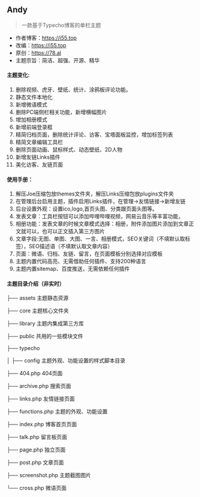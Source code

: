 ## Andy

> 一款基于Typecho博客的单栏主题

- 作者博客：https://i55.top
- 改编：https://i55.top
- 原创：https://78.al
- 主题宗旨：简洁、超强、开源、精华

#### 主题变化:

1. 删除视频、虎牙、壁纸、统计、涂鸦板评论功能。
2. 静态文件本地化
3. 新增微语模式
4. 删除PC端侧栏相关功能，新增横幅图片
5. 增加相册模式
6. 新增前端登录框
7. 精简归档页面，删除统计评论、访客、宝塔面板监控，增加标签列表
8. 精简文章编辑工具栏
9. 删除页面动画、鼠标样式、动态壁纸、2D人物
10. 新增友链Links插件
11. 美化访客、友链页面

#### 使用手册：

1. 解压Joe压缩包放themes文件夹，解压Links压缩包放plugins文件夹
2. 在管理后台启用主题，插件启用Links插件，在管理->友情链接->新增友链
3. 后台设置外观：设置ico,logo,首页头图、分类跟页面头图等。
4. 发表文章：工具栏按钮可以添加哔哩哔哩视频，网易云音乐等丰富功能，
5. 相册功能：发表文章的时候文章模式选择：相册，附件添加图片添加到文章正文就可以，也可以正文插入第三方图片
6. 文章字段:无图、单图、大图、一言、相册模式，SEO关键词（不填默认取标签），SEO描述语（不填默认取文章内容）
7. 页面：微语、归档、友链、留言，在页面模板分别选择对应模板
8. 主题内置代码高亮、无需借助任何插件、支持200种语言
9. 主题内置sitemap、百度推送，无需依赖任何插件

#### 主题目录介绍（非实时）

├── assets 主题静态资源

├── core 主题核心文件夹

├── library 主题内集成第三方库

├── public 共用的一些模块文件

├── typecho

│      ├── config 主题外观、功能设置的样式脚本目录

├── 404.php 404页面

├── archive.php 搜索页面

├── links.php 友情链接页面

├── functions.php 主题的外观、功能设置

├── index.php 博客首页页面

├── talk.php 留言板页面

├── page.php 独立页面

├── post.php 文章页面

├── screenshot.php 主题截图图片

└── cross.php 微语页面
